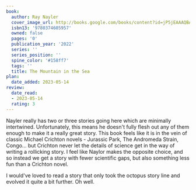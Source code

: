 ```yaml
---
book:
  author: Ray Nayler
  cover_image_url: http://books.google.com/books/content?id=jP5jEAAAQBAJ&printsec=frontcover&img=1&zoom=1&source=gbs_api
  isbn13: '9780374605957'
  owned: false
  pages: '0'
  publication_year: '2022'
  series: ''
  series_position: ''
  spine_color: '#158ff7'
  tags: ''
  title: The Mountain in the Sea
plan:
  date_added: 2023-05-14
review:
  date_read:
  - 2023-05-14
  rating: 3
---
```

Nayler really has two or three stories going here which are minimally intertwined. Unfortunately, this means he doesn't fully flesh out any of them enough to make it a really great story. This book feels like it is in the vein of classic Michael Crichton novels - Jurassic Park, The Andromeda Strain, Congo... but Crichton never let the details of science get in the way of writing a rollicking story. I feel like Naylor makes the opposite choice, and so instead we get a story with fewer scientific gaps, but also something less fun than a Crichton novel. 

I would've loved to read a story that only took the octopus story line and evolved it quite a bit further. Oh well.
